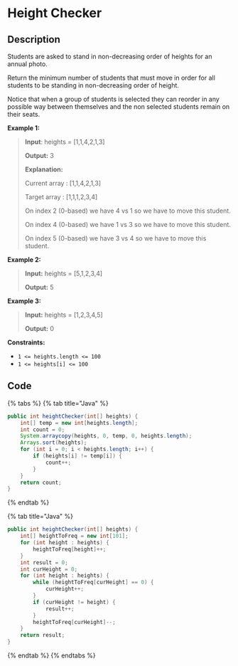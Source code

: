 # Height Checker

## Description

Students are asked to stand in non-decreasing order of heights for an annual photo.

Return the minimum number of students that must move in order for all students to be standing in non-decreasing order of height.

Notice that when a group of students is selected they can reorder in any possible way between themselves and the non selected students remain on their seats.

**Example 1:**

> **Input**: heights = \[1,1,4,2,1,3\] 
>
> **Output:** 3 
>
> **Explanation:** 
>
> Current array : \[1,1,4,2,1,3\] 
>
> Target array :   \[1,1,1,2,3,4\] 
>
> On index 2 \(0-based\) we have 4 vs 1 so we have to move this student. 
>
> On index 4 \(0-based\) we have 1 vs 3 so we have to move this student. 
>
> On index 5 \(0-based\) we have 3 vs 4 so we have to move this student.

**Example 2:**

> **Input:** heights = \[5,1,2,3,4\] 
>
> **Output:** 5

**Example 3:**

> **Input:** heights = \[1,2,3,4,5\] 
>
> **Output:** 0

**Constraints:**

* `1 <= heights.length <= 100`
* `1 <= heights[i] <= 100`

## **Code**

{% tabs %}
{% tab title="Java" %}
```java
public int heightChecker(int[] heights) {
    int[] temp = new int[heights.length];
    int count = 0;
    System.arraycopy(heights, 0, temp, 0, heights.length);
    Arrays.sort(heights);
    for (int i = 0; i < heights.length; i++) {
        if (heights[i] != temp[i]) {
            count++;
        }
    }
    return count;
}
```
{% endtab %}

{% tab title="Java" %}
```java
public int heightChecker(int[] heights) {
    int[] heightToFreq = new int[101];
    for (int height : heights) {
        heightToFreq[height]++;
    }
    int result = 0;
    int curHeight = 0;
    for (int height : heights) {
        while (heightToFreq[curHeight] == 0) {
            curHeight++;
        }
        if (curHeight != height) {
            result++;
        }
        heightToFreq[curHeight]--;
    }
    return result;
}
```
{% endtab %}
{% endtabs %}

